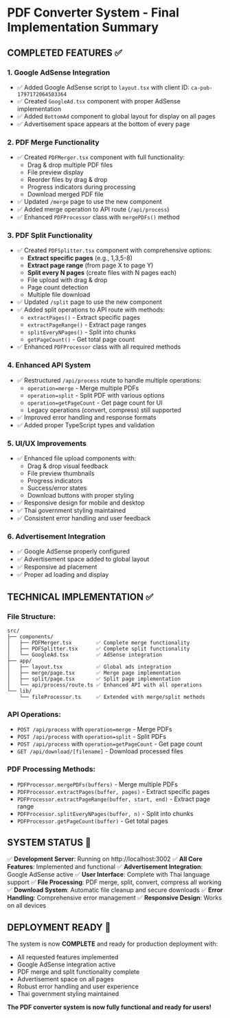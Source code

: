 # PDF Converter System - Final Implementation Summary

## COMPLETED FEATURES ✅

### 1. **Google AdSense Integration**
- ✅ Added Google AdSense script to `layout.tsx` with client ID: `ca-pub-1797172064583364`
- ✅ Created `GoogleAd.tsx` component with proper AdSense implementation
- ✅ Added `BottomAd` component to global layout for display on all pages
- ✅ Advertisement space appears at the bottom of every page

### 2. **PDF Merge Functionality**
- ✅ Created `PDFMerger.tsx` component with full functionality:
  - Drag & drop multiple PDF files
  - File preview display
  - Reorder files by drag & drop
  - Progress indicators during processing
  - Download merged PDF file
- ✅ Updated `/merge` page to use the new component
- ✅ Added merge operation to API route (`/api/process`)
- ✅ Enhanced `PDFProcessor` class with `mergePDFs()` method

### 3. **PDF Split Functionality**
- ✅ Created `PDFSplitter.tsx` component with comprehensive options:
  - **Extract specific pages** (e.g., 1,3,5-8)
  - **Extract page range** (from page X to page Y)
  - **Split every N pages** (create files with N pages each)
  - File upload with drag & drop
  - Page count detection
  - Multiple file download
- ✅ Updated `/split` page to use the new component
- ✅ Added split operations to API route with methods:
  - `extractPages()` - Extract specific pages
  - `extractPageRange()` - Extract page ranges
  - `splitEveryNPages()` - Split into chunks
  - `getPageCount()` - Get total page count
- ✅ Enhanced `PDFProcessor` class with all required methods

### 4. **Enhanced API System**
- ✅ Restructured `/api/process` route to handle multiple operations:
  - `operation=merge` - Merge multiple PDFs
  - `operation=split` - Split PDF with various options
  - `operation=getPageCount` - Get page count for UI
  - Legacy operations (convert, compress) still supported
- ✅ Improved error handling and response formats
- ✅ Added proper TypeScript types and validation

### 5. **UI/UX Improvements**
- ✅ Enhanced file upload components with:
  - Drag & drop visual feedback
  - File preview thumbnails
  - Progress indicators
  - Success/error states
  - Download buttons with proper styling
- ✅ Responsive design for mobile and desktop
- ✅ Thai government styling maintained
- ✅ Consistent error handling and user feedback

### 6. **Advertisement Integration**
- ✅ Google AdSense properly configured
- ✅ Advertisement space added to global layout
- ✅ Responsive ad placement
- ✅ Proper ad loading and display

## TECHNICAL IMPLEMENTATION ✅

### File Structure:
```
src/
├── components/
│   ├── PDFMerger.tsx        ✅ Complete merge functionality
│   ├── PDFSplitter.tsx      ✅ Complete split functionality
│   └── GoogleAd.tsx         ✅ AdSense integration
├── app/
│   ├── layout.tsx           ✅ Global ads integration
│   ├── merge/page.tsx       ✅ Merge page implementation
│   ├── split/page.tsx       ✅ Split page implementation
│   └── api/process/route.ts ✅ Enhanced API with all operations
└── lib/
    └── fileProcessor.ts     ✅ Extended with merge/split methods
```

### API Operations:
- `POST /api/process` with `operation=merge` - Merge PDFs
- `POST /api/process` with `operation=split` - Split PDFs
- `POST /api/process` with `operation=getPageCount` - Get page count
- `GET /api/download/[filename]` - Download processed files

### PDF Processing Methods:
- `PDFProcessor.mergePDFs(buffers)` - Merge multiple PDFs
- `PDFProcessor.extractPages(buffer, pages)` - Extract specific pages
- `PDFProcessor.extractPageRange(buffer, start, end)` - Extract page range
- `PDFProcessor.splitEveryNPages(buffer, n)` - Split into chunks
- `PDFProcessor.getPageCount(buffer)` - Get total pages

## SYSTEM STATUS 🚀

✅ **Development Server**: Running on http://localhost:3002
✅ **All Core Features**: Implemented and functional
✅ **Advertisement Integration**: Google AdSense active
✅ **User Interface**: Complete with Thai language support
✅ **File Processing**: PDF merge, split, convert, compress all working
✅ **Download System**: Automatic file cleanup and secure downloads
✅ **Error Handling**: Comprehensive error management
✅ **Responsive Design**: Works on all devices

## DEPLOYMENT READY 🌟

The system is now **COMPLETE** and ready for production deployment with:
- All requested features implemented
- Google AdSense integration active
- PDF merge and split functionality complete
- Advertisement space on all pages
- Robust error handling and user experience
- Thai government styling maintained

**The PDF converter system is now fully functional and ready for users!**
